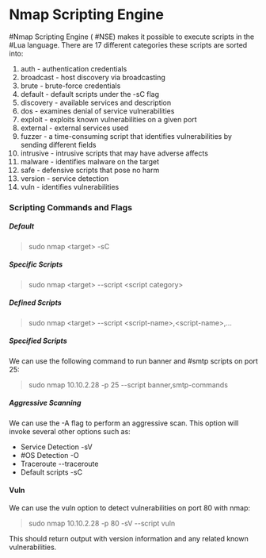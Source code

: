 # Nmap Scripting Engine

#Nmap Scripting Engine ( #NSE) makes it possible to execute scripts in the #Lua language. There are 17 different categories these scripts are sorted into:

1. auth - authentication credentials
2. broadcast - host discovery via broadcasting
3. brute - brute-force credentials
5. default - default scripts under the -sC flag
7. discovery - available services and description
8. dos - examines denial of service vulnerabilities
9. exploit - exploits known vulnerabilities on a given port
10. external - external services used
11. fuzzer - a time-consuming script that identifies vulnerabilities by sending different fields
13. intrusive - intrusive scripts that may have adverse affects
14. malware - identifies malware on the target
15. safe - defensive scripts that pose no harm
16. version - service detection
17. vuln - identifies vulnerabilities

### Scripting Commands and Flags

##### Default

>sudo nmap \<target> -sC

##### Specific Scripts

>sudo nmap \<target> --script \<script category>

##### Defined Scripts

>sudo nmap \<target> --script \<script-name>,\<script-name>,...

##### Specified Scripts

We can use the following command to run banner and #smtp scripts on port 25:

>sudo nmap 10.10.2.28 -p 25 --script banner,smtp-commands

##### Aggressive Scanning

We can use the -A flag to perform an aggressive scan. This option will invoke several other options such as: 
- Service Detection -sV
- #OS Detection -O
- Traceroute --traceroute 
- Default scripts -sC

#### Vuln

We can use the vuln option to detect vulnerabilities on port 80 with nmap:

>sudo nmap 10.10.2.28 -p 80 -sV --script vuln

This should return output with version information and any related known vulnerabilities.
